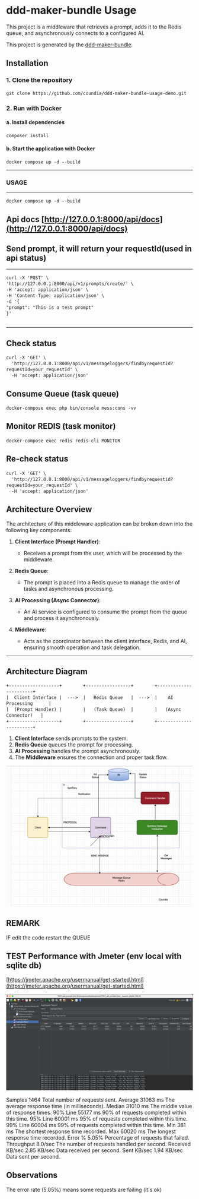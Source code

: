 # ddd-maker-bundle Usage

This project is a middleware that retrieves a prompt, adds it to the Redis queue, and asynchronously connects to a configured AI.

This project is generated by the [ddd-maker-bundle](https://packagist.org/packages/cnd/ddd-maker-bundle).

## Installation

### 1. Clone the repository

    git clone https://github.com/coundia/ddd-maker-bundle-usage-demo.git

### 2. Run with Docker

#### a. Install dependencies

    composer install

#### b. Start the application with Docker

    docker compose up -d --build

---

### USAGE

---
```
docker compose up -d --build
```
Api docs
[http://127.0.0.1:8000/api/docs](http://127.0.0.1:8000/api/docs)
---
## Send prompt, it will return your requestId(used in api status)
--- 
```
curl -X 'POST' \
'http://127.0.0.1:8000/api/v1/prompts/create/' \
-H 'accept: application/json' \
-H 'Content-Type: application/json' \
-d '{
"prompt": "This is a test prompt"
}'
  
```
---
## Check status
```
curl -X 'GET' \
  'http://127.0.0.1:8000/api/v1/messageloggers/findbyrequestid?requestId=your_requestId' \
  -H 'accept: application/json'
```
## Consume Queue (task queue)

```
docker-compose exec php bin/console mess:cons -vv
```

## Monitor REDIS (task monitor)
```
docker-compose exec redis redis-cli MONITOR
```
## Re-check status
```
curl -X 'GET' \
  'http://127.0.0.1:8000/api/v1/messageloggers/findbyrequestid?requestId=your_requestId' \
  -H 'accept: application/json'
```

## Architecture Overview

The architecture of this middleware application can be broken down into the following key components:

1. **Client Interface (Prompt Handler)**:
	- Receives a prompt from the user, which will be processed by the middleware.

2. **Redis Queue**:
	- The prompt is placed into a Redis queue to manage the order of tasks and asynchronous processing.

3. **AI Processing (Async Connector)**:
	- An AI service is configured to consume the prompt from the queue and process it asynchronously.

4. **Middleware**:
	- Acts as the coordinator between the client interface, Redis, and AI, ensuring smooth operation and task delegation.

---

## Architecture Diagram

    +-------------------+        +-----------------+        +-----------------------+
    |  Client Interface |  --->  |   Redis Queue   |  --->  |    AI Processing      |
    |  (Prompt Handler) |        |   (Task Queue)  |        |   (Async Connector)   |
    +-------------------+        +-----------------+        +-----------------------+

1. **Client Interface** sends prompts to the system.
2. **Redis Queue** queues the prompt for processing.
3. **AI Processing** handles the prompt asynchronously.
4. The **Middleware** ensures the connection and proper task flow.

![message_queue.png](message_queue.png)

## REMARK
IF edit the code restart the QUEUE


## TEST Performance with Jmeter (env local with sqlite db)
[https://jmeter.apache.org/usermanual/get-started.html](https://jmeter.apache.org/usermanual/get-started.html)

![jmeter.png](jmeter.png)

Samples	1464	Total number of requests sent.
Average	31063 ms	The average response time (in milliseconds).
Median	31010 ms	The middle value of response times.
90% Line	55177 ms	90% of requests completed within this time.
95% Line	60001 ms	95% of requests completed within this time.
99% Line	60004 ms	99% of requests completed within this time.
Min	381 ms	The shortest response time recorded.
Max	60020 ms	The longest response time recorded.
Error %	5.05%	Percentage of requests that failed.
Throughput	8.0/sec	The number of requests handled per second.
Received KB/sec	2.85 KB/sec	Data received per second.
Sent KB/sec	1.94 KB/sec	Data sent per second.

## Observations

The error rate (5.05%) means some requests are failing (it's ok)

